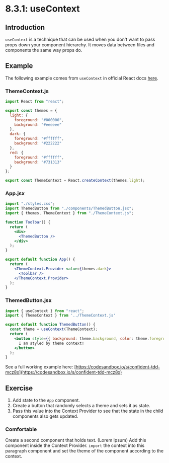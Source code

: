# 8.3.1: useContext

## Introduction

`useContext` is a technique that can be used when you don't want to pass props down your component hierarchy. It moves data between files and components the same way props do. 

## Example

The following example comes from `useContext` in official React docs [here](https://reactjs.org/docs/hooks-reference.html#usecontext).

### ThemeContext.js

```jsx
import React from "react";

export const themes = {
  light: {
    foreground: "#000000",
    background: "#eeeeee"
  },
  dark: {
    foreground: "#ffffff",
    background: "#222222"
  },
  red: {
    foreground: "#ffffff",
    background: "#731313"
  }
};

export const ThemeContext = React.createContext(themes.light);
```

### App.jsx

```jsx
import "./styles.css";
import ThemedButton from "./components/ThemedButton.jsx";
import { themes, ThemeContext } from "./ThemeContext.js";

function Toolbar() {
  return (
    <div>
      <ThemedButton />
    </div>
  );
}

export default function App() {
  return (
    <ThemeContext.Provider value={themes.dark}>
      <Toolbar />
    </ThemeContext.Provider>
  );
}
```

### ThemedButton.jsx

```jsx
import { useContext } from "react";
import { ThemeContext } from '../ThemeContext.js'

export default function ThemedButton() {
  const theme = useContext(ThemeContext);
  return (
    <button style={{ background: theme.background, color: theme.foreground }}>
      I am styled by theme context!
    </button>
  );
}
```

See a full working example here: [https://codesandbox.io/s/confident-tdd-mcz8x](https://codesandbox.io/s/confident-tdd-mcz8x)

## Exercise

1. Add state to the `App` component.
2. Create a button that randomly selects a theme and sets it as state.
3. Pass this value into the Context Provider to see that the state in the child components also gets updated.

### Comfortable

Create a second component that holds text. \(Lorem Ipsum\) Add this component inside the Context Provider. `import` the context into this paragraph component and set the theme of the component according to the context.

